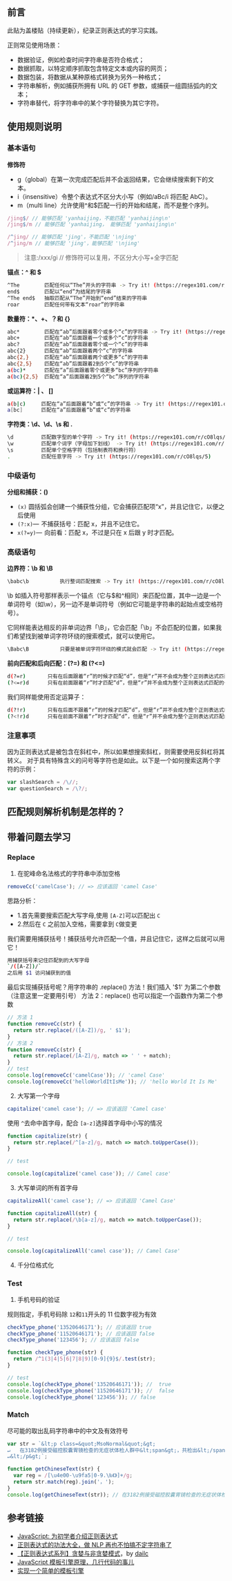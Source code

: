## 前言

此贴为盖楼贴（持续更新），纪录正则表达式的学习实践。

正则常见使用场景：

- 数据验证，例如检查时间字符串是否符合格式；
- 数据抓取，以特定顺序抓取包含特定文本或内容的网页；
- 数据包装，将数据从某种原格式转换为另外一种格式；
- 字符串解析，例如捕获所拥有 URL 的 GET 参数，或捕获一组圆括弧内的文本；
- 字符串替代，将字符串中的某个字符替换为其它字符。

## 使用规则说明

### 基本语句

**修饰符**

- g（global）在第一次完成匹配后并不会返回结果，它会继续搜索剩下的文本。
- i（insensitive）令整个表达式不区分大小写（例如/aBc/i 将匹配 AbC）。
- m（multi line）允许使用^和\$匹配一行的开始和结尾，而不是整个序列。

```js
/jing$/ // 能够匹配 'yanhaijing，不能匹配 'yanhaijing\n'
/jing$/m // 能够匹配 'yanhaijing， 能够匹配 'yanhaijing\n'

/^jing/ // 能够匹配 'jing'，不能匹配 '\njing'
/^jing/m // 能够匹配 'jing'，能够匹配 '\njing'
```

> 注意:/xxx/gi // 修饰符可以复用，不区分大小写+全字匹配

**锚点：^ 和 \$**

```bash
^The        匹配任何以“The”开头的字符串 -> Try it! (https://regex101.com/r/cO8lqs/2)
end$        匹配以“end”为结尾的字符串
^The end$   抽取匹配从“The”开始到“end”结束的字符串
roar        匹配任何带有文本“roar”的字符串
```

**数量符：\*、+、？和 {}**

```bash
abc*        匹配在“ab”后面跟着零个或多个“c”的字符串 -> Try it! (https://regex101.com/r/cO8lqs/1)
abc+        匹配在“ab”后面跟着一个或多个“c”的字符串
abc?        匹配在“ab”后面跟着零个或一个“c”的字符串
abc{2}      匹配在“ab”后面跟着两个“c”的字符串
abc{2,}     匹配在“ab”后面跟着两个或更多“c”的字符串
abc{2,5}    匹配在“ab”后面跟着2到5个“c”的字符串
a(bc)*      匹配在“a”后面跟着零个或更多“bc”序列的字符串
a(bc){2,5}  匹配在“a”后面跟着2到5个“bc”序列的字符串
```

**或运算符：| 、 []**

```bash
a(b|c)     匹配在“a”后面跟着“b”或“c”的字符串 -> Try it! (https://regex101.com/r/cO8lqs/3)
a[bc]      匹配在“a”后面跟着“b”或“c”的字符串
```

**字符类：\d、\d、\s 和 .**

```bash
\d         匹配数字型的单个字符 -> Try it! (https://regex101.com/r/cO8lqs/4)
\w         匹配单个词字（字母加下划线） -> Try it! (https://regex101.com/r/cO8lqs/4)
\s         匹配单个空格字符（包括制表符和换行符）
.          匹配任意字符 -> Try it! (https://regex101.com/r/cO8lqs/5)
```

### 中级语句

**分组和捕获：()**

- `(x)` 圆括弧会创建一个捕获性分组，它会捕获匹配项“x”，并且记住它，以便之后使用
- `(?:x)`—  不捕获括号：匹配 x，并且不记住它。
- `x(?=y)`—  向前看：匹配 x，不过是只在 x 后跟 y 时才匹配。

### 高级语句

**边界符：\b 和 \B**

```bash
\babc\b          执行整词匹配搜索 -> Try it! (https://regex101.com/r/cO8lqs/25)
```

\b 如插入符号那样表示一个锚点（它与\$和^相同）来匹配位置，其中一边是一个单词符号（如\w），另一边不是单词符号（例如它可能是字符串的起始点或空格符号）。

它同样能表达相反的非单词边界「\B」，它会匹配「\b」不会匹配的位置，如果我们希望找到被单词字符环绕的搜索模式，就可以使用它。

```bash
\Babc\B          只要是被单词字符环绕的模式就会匹配 -> Try it! (https://regex101.com/r/cO8lqs/26)
```

**前向匹配和后向匹配：(?=) 和 (?<=)**

```bash
d(?=r)       只有在后面跟着“r”的时候才匹配“d”，但是“r”并不会成为整个正则表达式匹配的一部分 -> Try it! (https://regex101.com/r/cO8lqs/18)
(?<=r)d      只有在前面跟着“r”时才匹配“d”，但是“r”并不会成为整个正则表达式匹配的一部分 -> Try it! (https://regex101.com/r/cO8lqs/19)
```

我们同样能使用否定运算子：

```bash
d(?!r)       只有在后面不跟着“r”的时候才匹配“d”，但是“r”并不会成为整个正则表达式匹配的一部分 -> Try it! (https://regex101.com/r/cO8lqs/20)
(?<!r)d      只有在前面不跟着“r”时才匹配“d”，但是“r”并不会成为整个正则表达式匹配的一部分* *->* **Try it!* (https://regex101.com/r/cO8lqs/21)
```

### 注意事项

因为正则表达式是被包含在斜杠中，所以如果想搜索斜杠，则需要使用反斜杠将其转义。 对于具有特殊含义的问号等字符也是如此。以下是一个如何搜索这两个字符的示例：

```js
var slashSearch = /\//;
var questionSearch = /\?/;
```

## 匹配规则解析机制是怎样的？

## 带着问题去学习

### Replace

1. 在驼峰命名法格式的字符串中添加空格

```js
removeCc('camelCase'); // => 应该返回 'camel Case'
```

思路分析：

- 1.首先需要搜索匹配大写字母,使用 `[A-Z]`可以匹配出 `C`
- 2.然后在 `C` 之前加入空格，需要拿到 `C`做变更

我们需要用捕获括号！捕获括号允许匹配一个值，并且记住它，这样之后就可以用它！

```bash
用捕获括号来记住匹配到的大写字母
`/([A-Z])/`
之后用 $1 访问捕获到的值
```

最后实现捕获括号呢？用字符串的 .replace() 方法！我们插入 '\$1' 为第二个参数（注意这里一定要用引号）
方法 2：replace() 也可以指定一个函数作为第二个参数

```js
// 方法 1
function removeCc(str) {
  return str.replace(/([A-Z])/g, ' $1');
}
// 方法 2
function removeCc(str) {
  return str.replace(/[A-Z]/g, match => ' ' + match);
}
// test
console.log(removeCc('camelCase')); // 'camel Case'
console.log(removeCc('helloWorldItIsMe')); // 'hello World It Is Me'
```

2. 大写第一个字母

```js
capitalize('camel case'); // => 应该返回 'Camel case'
```

使用 `^`去命中首字母，配合 `[a-z]`选择首字母中小写的情况

```js
function capitalize(str) {
  return str.replace(/^[a-z]/g, match => match.toUpperCase());
}

// test

console.log(capitalize('camel case')); // Camel case'
```

3. 大写单词的所有首字母

```js
capitalizeAll('camel case'); // => 应该返回 'Camel Case'

function capitalizeAll(str) {
  return str.replace(/\b[a-z]/g, match => match.toUpperCase());
}

// test

console.log(capitalizeAll('camel case')); // Camel Case'
```

4. 千分位格式化

### Test

1. 手机号码的验证

规则指定，手机号码除 `12`和`11`开头的 11 位数字视为有效

```js
checkType_phone('13520646171'); // 应该返回 true
checkType_phone('11520646171'); // 应该返回 false
checkType_phone('123456'); // 应该返回 false

function checkType_phone(str) {
  return /^1(3|4|5|6|7|8|9)[0-9]{9}$/.test(str);
}

// test
console.log(checkType_phone('13520646171')); //  true
console.log(checkType_phone('11520646171')); //  false
console.log(checkType_phone('123456')); // false
```

### Match

尽可能的取出乱码字符串中的中文及有效符号

```js
var str = `&lt;p class=&quot;MsoNormal&quot;&gt;
↵	在3182例接受磁控胶囊胃镜检查的无症状体检人群中&lt;span&gt;，共检出&lt;/span&gt;7例胃癌，这意味着无症状人群的胃癌检出率为2.2‰，其中50岁以上人群胃癌检出率高达7.4‰！这一研究成果刊发于美国消化领域权威学术期刊GIE&lt;span&gt;（&lt;/span&gt;Gastrointestinal Endoscopy，译名《消化内镜》&lt;span&gt;）。&lt;/span&gt;
↵&lt;/p&gt;`;

function getChineseText(str) {
  var reg = /[\u4e00-\u9fa5|0-9.\‰《》]+/g;
  return str.match(reg).join('，');
}
console.log(getChineseText(str)); // 在3182例接受磁控胶囊胃镜检查的无症状体检人群中，共检出，7例胃癌，这意味着无症状人群的胃癌检出率为2.2‰，其中50岁以上人群胃癌检出率高达7.4‰，这一研究成果刊发于美国消化领域权威学术期刊，译名《消化内镜》
```

## 参考链接

- [JavaScript: 为初学者介绍正则表达式](http://www.xiaojichao.com/post/regex.html)
- [正则表达式的功法大全，做 NLP 再也不怕搞不定字符串了](https://zhuanlan.zhihu.com/p/46354534)
- [【正则表达式系列】贪婪与非贪婪模式](https://dailc.github.io/2017/07/06/regularExpressionGreedyAndLazy.html)，by [dailc](https://github.com/dailc)
- [JavaScript 模板引擎原理，几行代码的事儿](https://www.cnblogs.com/hustskyking/p/principle-of-javascript-template.html)
- [实现一个简单的模板引擎](http://www.alloyteam.com/2016/10/implement-a-simple-template-engine/)
